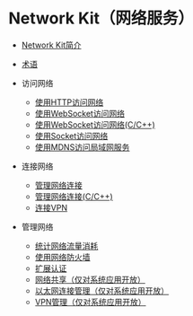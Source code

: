 # Network Kit（网络服务）<!--network-kit-->

<!--Kit: Network Kit-->
<!--Subsystem: Communication-->
<!--Owner: @wmyao_mm-->
<!--Designer: @guo-min_net-->
<!--Tester: @tongxilin-->
<!--Adviser: @zhang_yixin13-->

- [Network Kit简介](net-mgmt-overview.md)

- [术语](network-terminology.md)

- 访问网络<!--network-kit-data-transmission-->
    - [使用HTTP访问网络](http-request.md)
    - [使用WebSocket访问网络](websocket-connection.md)
    - [使用WebSocket访问网络(C/C++)](native-websocket-guidelines.md)
    - [使用Socket访问网络](socket-connection.md)
    - [使用MDNS访问局域网服务](net-mdns.md)

- 连接网络<!--network-kit-network-connecttion-->
    - [管理网络连接](net-connection-manager.md)
    - [管理网络连接(C/C++)](native-netmanager-guidelines.md)
    - [连接VPN](net-vpnExtension.md)

- 管理网络<!--network-kit-network-management-->
    - [统计网络流量消耗](net-statistics.md)
    - [使用网络防火墙](net-netfirewall.md)
    - [扩展认证](net-eap.md)
  
    <!--Del-->
    - [网络共享（仅对系统应用开放）](net-sharing-sys.md)
    - [以太网连接管理（仅对系统应用开放）](net-ethernet-sys.md)   
    - [VPN管理（仅对系统应用开放）](net-vpn-sys.md)
    <!--DelEnd-->